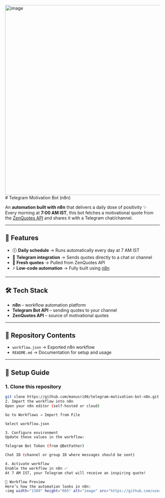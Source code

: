 <img width="1280" height="618" alt="image" src="https://github.com/user-attachments/assets/021ce1e0-7263-4ab8-a6ff-ef578ea84193" /># Telegram Motivation Bot (n8n)

An **automation built with n8n** that delivers a daily dose of positivity ✨  
Every morning at **7:00 AM IST**, this bot fetches a motivational quote from the [ZenQuotes API](https://zenquotes.io/) and shares it with a Telegram chat/channel.

---

## 🌟 Features
- 🕖 **Daily schedule** → Runs automatically every day at 7 AM IST  
- 💬 **Telegram integration** → Sends quotes directly to a chat or channel  
- 📜 **Fresh quotes** → Pulled from ZenQuotes API  
- ⚡ **Low-code automation** → Fully built using [n8n](https://n8n.io/)  

---

## 🛠️ Tech Stack
- **n8n** – workflow automation platform  
- **Telegram Bot API** – sending quotes to your channel  
- **ZenQuotes API** – source of motivational quotes  

---

## 📂 Repository Contents
- `workflow.json` → Exported n8n workflow  
- `README.md` → Documentation for setup and usage  

---

## 🚀 Setup Guide

### 1. Clone this repository
```bash
git clone https://github.com/manusri06/telegram-motivation-bot-n8n.git
2. Import the workflow into n8n
Open your n8n editor (self-hosted or cloud)

Go to Workflows → Import from File

Select workflow.json

3. Configure environment
Update these values in the workflow:

Telegram Bot Token (from @BotFather)

Chat ID (channel or group ID where messages should be sent)

4. Activate workflow
Enable the workflow in n8n ✅
At 7 AM IST, your Telegram chat will receive an inspiring quote!

📸 Workflow Preview
Here’s how the automation looks in n8n:
<img width="1389" height="665" alt="image" src="https://github.com/user-attachments/assets/1433682e-dab5-4d7d-b6ad-6c949b3890db" />
